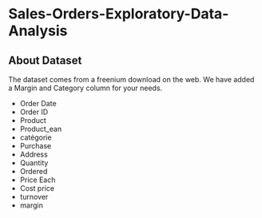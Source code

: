# Sales-Orders-Exploratory-Data-Analysis
## About Dataset
The dataset comes from a freenium download on the web.
We have added a Margin and Category column for your needs.

* Order Date
* Order ID
* Product
* Product_ean
* catégorie
* Purchase
* Address
* Quantity
* Ordered
* Price Each
* Cost price
* turnover
* margin
